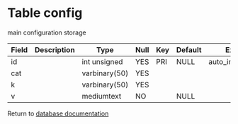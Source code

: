 Table config
===========
main configuration storage

| Field | Description | Type | Null | Key | Default | Extra |
| ----- | ----------- | ---- | ---- | --- | ------- | ----- |
| id |  | int unsigned | YES | PRI | NULL | auto_increment |    
| cat |  | varbinary(50) | YES |  |  |  |    
| k |  | varbinary(50) | YES |  |  |  |    
| v |  | mediumtext | NO |  | NULL |  |    

Return to [database documentation](help/database)
